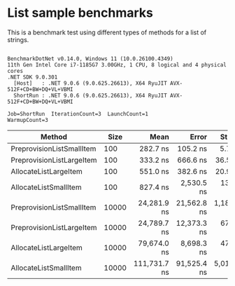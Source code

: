 # List sample benchmarks

This is a benchmark test using different types of methods for a list of strings.

```

BenchmarkDotNet v0.14.0, Windows 11 (10.0.26100.4349)
11th Gen Intel Core i7-1185G7 3.00GHz, 1 CPU, 8 logical and 4 physical cores
.NET SDK 9.0.301
  [Host]   : .NET 9.0.6 (9.0.625.26613), X64 RyuJIT AVX-512F+CD+BW+DQ+VL+VBMI
  ShortRun : .NET 9.0.6 (9.0.625.26613), X64 RyuJIT AVX-512F+CD+BW+DQ+VL+VBMI

Job=ShortRun  IterationCount=3  LaunchCount=1  
WarmupCount=3  

```
| Method                    | Size  | Mean         | Error       | StdDev      | StdErr      | Min          | Max          | Op/s        | Gen0    | Gen1    | Gen2    | Allocated |
|-------------------------- |------ |-------------:|------------:|------------:|------------:|-------------:|-------------:|------------:|--------:|--------:|--------:|----------:|
| PreprovisionListSmallItem | 100   |     282.7 ns |    105.2 ns |     5.76 ns |     3.33 ns |     278.1 ns |     289.2 ns | 3,537,450.2 |  0.1364 |       - |       - |     856 B |
| PreprovisionListLargeItem | 100   |     333.2 ns |    666.6 ns |    36.54 ns |    21.10 ns |     306.6 ns |     374.8 ns | 3,001,361.3 |  0.1364 |       - |       - |     856 B |
| AllocateListLargeItem     | 100   |     551.0 ns |    382.6 ns |    20.97 ns |    12.11 ns |     530.4 ns |     572.4 ns | 1,814,759.5 |  0.3490 |  0.0010 |       - |    2192 B |
| AllocateListSmallItem     | 100   |     827.4 ns |  2,530.5 ns |   138.71 ns |    80.08 ns |     670.8 ns |     934.8 ns | 1,208,583.2 |  0.3490 |  0.0010 |       - |    2192 B |
| PreprovisionListSmallItem | 10000 |  24,281.9 ns | 21,562.8 ns | 1,181.93 ns |   682.39 ns |  22,948.1 ns |  25,199.2 ns |    41,182.9 | 12.6343 |  2.5024 |       - |   80056 B |
| PreprovisionListLargeItem | 10000 |  24,789.7 ns | 12,373.3 ns |   678.22 ns |   391.57 ns |  24,007.1 ns |  25,204.5 ns |    40,339.3 | 12.6343 |  2.5024 |       - |   80056 B |
| AllocateListLargeItem     | 10000 |  79,674.0 ns |  8,698.3 ns |   476.78 ns |   275.27 ns |  79,273.0 ns |  80,201.2 ns |    12,551.1 | 41.6260 | 41.6260 | 41.6260 |  262470 B |
| AllocateListSmallItem     | 10000 | 111,731.7 ns | 91,525.4 ns | 5,016.81 ns | 2,896.46 ns | 106,391.1 ns | 116,345.5 ns |     8,950.0 | 41.6260 | 41.6260 | 41.6260 |  262470 B |
